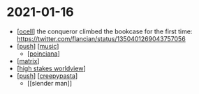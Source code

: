 # 2021-01-16

- [[ocell]] the conqueror climbed the bookcase for the first time: https://twitter.com/flancian/status/1350401269043757056
- [[push]] [[music]]
  - [[poinciana]]
- [[matrix]]
- [[high stakes worldview]]
- [[push]] [[creepypasta]]
  - [[slender man]]

[//begin]: # "Autogenerated link references for markdown compatibility"
[ocell]: ../ocell "Ocell"
[push]: ../push "Push"
[music]: ../music "Music"
[poinciana]: ../poinciana "Poinciana"
[matrix]: ../matrix "Matrix"
[high stakes worldview]: ../high-stakes-worldview "High Stakes Worldview"
[creepypasta]: ../creepypasta "Creepypasta"
[//end]: # "Autogenerated link references"